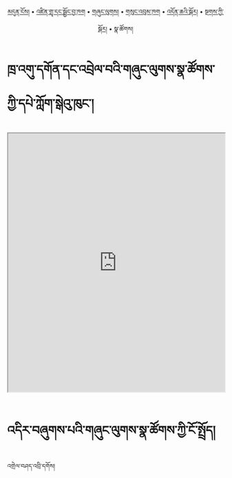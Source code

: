 <p align="center">
  <a href="https://bdrc-reader.github.io/thrangu/">མདུན་ངོས།</a> • <a href="https://bdrc-reader.github.io/thrangu/shadra">འཛིན་གྲྭ་དང་སྦྱོང་བྱ་ཁག</a> • <a href="https://bdrc-reader.github.io/thrangu/shunglug">གཞུང་ལུགས།</a>  • <a href="https://bdrc-reader.github.io/thrangu/sungbum">གསུང་འབུམ་ཁག</a> • <a href="https://bdrc-reader.github.io/thrangu/doncha">འདོན་ཆའི་སྐོར།</a> • <a href="https://bdrc-reader.github.io/thrangu/tantra">སྔགས་ཀྱི་སྐོར།</a> • <span>སྣ་ཚོགས།</span></p>


# ཁྲ་འགུ་དགོན་དང་འབྲེལ་བའི་གཞུང་ལུགས་སྣ་ཚོགས་ཀྱི་དཔེ་ཀློག་སྒེའུ་ཁུང་།

<iframe allowfullscreen src="https://library.bdrc.io/scripts/embed-iframe.html?work=bdr:W1ERI0002006&origin=website.com" width="100%" height="600"></iframe>

<br>
<br>

# འདིར་བཞུགས་པའི་གཞུང་ལུགས་སྣ་ཚོགས་ཀྱི་ངོ་སྤྲོད།

འགྲེལ་བཤད་འབྲི་དགོས།









